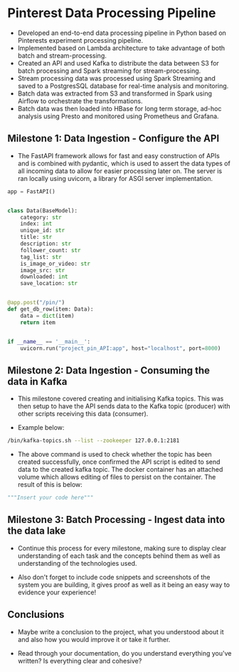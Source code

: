 # Pinterest Data Processing Pipeline

- Developed an end-to-end data processing pipeline in Python based on Pinterests experiment processing pipeline. 
- Implemented based on Lambda architecture to take advantage of both batch and stream-processing.
- Created an API and used Kafka to distribute the data between S3 for batch processing and Spark streaming for stream-processing.
- Stream processing data was processed using Spark Streaming and saved to a PostgresSQL database for real-time analysis and monitoring. 
- Batch data was extracted from S3 and transformed in Spark using Airflow to orchestrate the transformations. 
- Batch data was then loaded into HBase for long term storage, ad-hoc analysis using Presto and monitored using Prometheus and Grafana.

## Milestone 1: Data Ingestion - Configure the API

- The FastAPI framework allows for fast and easy construction of APIs and is combined with pydantic, which is used to assert the data types of all incoming data to allow for easier processing later on. The server is ran locally using uvicorn, a library for ASGI server implementation.
  
```python
app = FastAPI()


class Data(BaseModel):
    category: str
    index: int
    unique_id: str
    title: str
    description: str
    follower_count: str
    tag_list: str
    is_image_or_video: str
    image_src: str
    downloaded: int
    save_location: str


@app.post("/pin/")
def get_db_row(item: Data):
    data = dict(item)
    return item


if __name__ == '__main__':
    uvicorn.run("project_pin_API:app", host="localhost", port=8000)

```

## Milestone 2: Data Ingestion - Consuming the data in Kafka 

- This milestone covered creating and initialising Kafka topics. This was then setup to have the API sends data to the Kafka topic (producer) with other scripts receiving this data (consumer). 

- Example below:

```bash
/bin/kafka-topics.sh --list --zookeeper 127.0.0.1:2181
```

- The above command is used to check whether the topic has been created successfully, once confirmed the API script is edited to send data to the created kafka topic. The docker container has an attached volume which allows editing of files to persist on the container. The result of this is below:

```python
"""Insert your code here"""
```

## Milestone 3: Batch Processing - Ingest data into the data lake

- Continue this process for every milestone, making sure to display clear understanding of each task and the concepts behind them as well as understanding of the technologies used.

- Also don't forget to include code snippets and screenshots of the system you are building, it gives proof as well as it being an easy way to evidence your experience!

## Conclusions

- Maybe write a conclusion to the project, what you understood about it and also how you would improve it or take it further.

- Read through your documentation, do you understand everything you've written? Is everything clear and cohesive?
